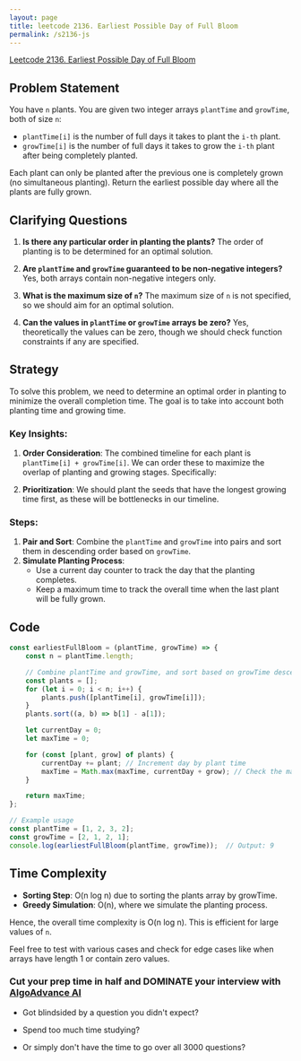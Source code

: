 ```yaml
---
layout: page
title: leetcode 2136. Earliest Possible Day of Full Bloom
permalink: /s2136-js
---
```

[Leetcode 2136. Earliest Possible Day of Full Bloom](https://algoadvance.github.io/algoadvance/l2136)
## Problem Statement
You have `n` plants. You are given two integer arrays `plantTime` and `growTime`, both of size `n`:
- `plantTime[i]` is the number of full days it takes to plant the `i-th` plant.
- `growTime[i]` is the number of full days it takes to grow the `i-th` plant after being completely planted.

Each plant can only be planted after the previous one is completely grown (no simultaneous planting). Return the earliest possible day where all the plants are fully grown.

## Clarifying Questions
1. **Is there any particular order in planting the plants?**
   The order of planting is to be determined for an optimal solution.

2. **Are `plantTime` and `growTime` guaranteed to be non-negative integers?**
   Yes, both arrays contain non-negative integers only.

3. **What is the maximum size of `n`?**
   The maximum size of `n` is not specified, so we should aim for an optimal solution.

4. **Can the values in `plantTime` or `growTime` arrays be zero?**
   Yes, theoretically the values can be zero, though we should check function constraints if any are specified.

## Strategy

To solve this problem, we need to determine an optimal order in planting to minimize the overall completion time. The goal is to take into account both planting time and growing time. 

### Key Insights:
1. **Order Consideration**: 
   The combined timeline for each plant is `plantTime[i] + growTime[i]`. We can order these to maximize the overlap of planting and growing stages. Specifically:
   
2. **Prioritization**:
   We should plant the seeds that have the longest growing time first, as these will be bottlenecks in our timeline.

### Steps:
1. **Pair and Sort**: Combine the `plantTime` and `growTime` into pairs and sort them in descending order based on `growTime`.
2. **Simulate Planting Process**: 
   - Use a current day counter to track the day that the planting completes.
   - Keep a maximum time to track the overall time when the last plant will be fully grown.

## Code

```javascript
const earliestFullBloom = (plantTime, growTime) => {
    const n = plantTime.length;

    // Combine plantTime and growTime, and sort based on growTime descending 
    const plants = [];
    for (let i = 0; i < n; i++) {
        plants.push([plantTime[i], growTime[i]]);
    }
    plants.sort((a, b) => b[1] - a[1]);

    let currentDay = 0;
    let maxTime = 0;

    for (const [plant, grow] of plants) {
        currentDay += plant; // Increment day by plant time
        maxTime = Math.max(maxTime, currentDay + grow); // Check the max full bloom day
    }

    return maxTime;
};

// Example usage
const plantTime = [1, 2, 3, 2];
const growTime = [2, 1, 2, 1];
console.log(earliestFullBloom(plantTime, growTime));  // Output: 9
```

## Time Complexity
- **Sorting Step**: O(n log n) due to sorting the plants array by growTime.
- **Greedy Simulation**: O(n), where we simulate the planting process.

Hence, the overall time complexity is O(n log n). This is efficient for large values of `n`.

Feel free to test with various cases and check for edge cases like when arrays have length 1 or contain zero values.


### Cut your prep time in half and DOMINATE your interview with [AlgoAdvance AI](https://algoAdvance.com)

- Got blindsided by a question you didn't expect?

- Spend too much time studying?

- Or simply don't have the time to go over all 3000 questions?

